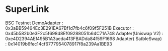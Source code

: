 # SuperLink
BSC Testnet
DemoAdapter  : 0x3aBB59464Ec3E291EA67Bf1d7fb4c6f09f5F251B
Executor : 0x45b582b0e3F2c5f698d8Ef09288051b64C71A748
Adapter(Uniswap V2) : 0xe4D2394AEf495B1A3aeda413FBADda84f59F1698
Adapter( SatbleSwap) : 0x14019b6fec14cf6777954078917f8a239Aa1BE93
